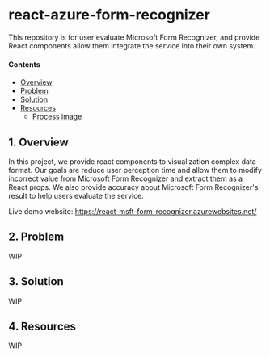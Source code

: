 # react-azure-form-recognizer
This repository is for user evaluate Microsoft Form Recognizer, and provide React components allow them integrate the service into their own system.


#### Contents

- [Overview](#1-overview)
- [Problem](#2-problem)
- [Solution](#3-solution)
- [Resources](#4-resources)
  - [Process image](#21-process-image)

## 1. Overview

In this project, we provide react components to visualization complex data format. Our goals are reduce user perception time and allow them to modify incorrect value from Microsoft Form Recognizer and extract them as a React props. We also provide accuracy about Microsoft Form Recognizer's result to help users evaluate the service.

Live demo website: https://react-msft-form-recognizer.azurewebsites.net/


## 2. Problem
WIP
## 3. Solution
WIP
## 4. Resources
WIP
